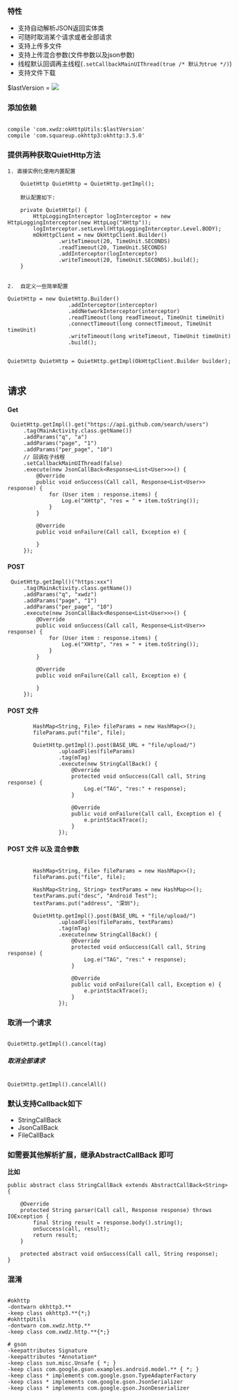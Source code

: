 


### 特性

- 支持自动解析JSON返回实体类
- 可随时取消某个请求或者全部请求
- 支持上传多文件
- 支持上传混合参数(文件参数以及json参数)
- 线程默认回调再主线程(`.setCallbackMainUIThread(true /* 默认为true */)`)
- 支持文件下载


$lastVersion = [![](https://jitpack.io/v/xwdz/OkHttpUtils.svg)](https://jitpack.io/#xwdz/OkHttpUtils)


### 添加依赖

```

compile 'com.xwdz:okHttpUtils:$lastVersion'
compile 'com.squareup.okhttp3:okhttp:3.5.0'

```


### 提供两种获取QuietHttp方法

```
1. 直接实例化使用内置配置

    QuietHttp QuietHttp = QuietHttp.getImpl();

    默认配置如下:
    
    private QuietHttp() {
        HttpLoggingInterceptor logInterceptor = new HttpLoggingInterceptor(new HttpLog("XHttp"));
        logInterceptor.setLevel(HttpLoggingInterceptor.Level.BODY);
        mOkHttpClient = new OkHttpClient.Builder()
                .writeTimeout(20, TimeUnit.SECONDS)
                .readTimeout(20, TimeUnit.SECONDS)
                .addInterceptor(logInterceptor)
                .writeTimeout(20, TimeUnit.SECONDS).build();
    }
    
    
2.  自定义一些简单配置

QuietHttp = new QuietHttp.Builder()
                   .addInterceptor(interceptor)
                   .addNetworkInterceptor(interceptor)
                   .readTimeout(long readTimeout, TimeUnit timeUnit)
                   .connectTimeout(long connectTimeout, TimeUnit timeUnit)
                   .writeTimeout(long writeTimeout, TimeUnit timeUnit)
                   .build();
                   

QuietHttp QuietHttp = QuietHttp.getImpl(OkHttpClient.Builder builder);
                   
```





## 请求

#### Get
       
	 QuietHttp.getImpl().get("https://api.github.com/search/users")
         .tag(MainActivity.class.getName())
         .addParams("q", "a")
         .addParams("page", "1")
         .addParams("per_page", "10")
         // 回调在子线程
         .setCallbackMainUIThread(false)
         .execute(new JsonCallBack<Response<List<User>>>() {
             @Override
             public void onSuccess(Call call, Response<List<User>> response) {
                 for (User item : response.items) {
                     Log.e("XHttp", "res = " + item.toString());
                 }
             }

             @Override
             public void onFailure(Call call, Exception e) {

             }
         });


#### POST
	
	 QuietHttp.getImpl()("https:xxx")
         .tag(MainActivity.class.getName())
         .addParams("q", "xwdz")
         .addParams("page", "1")
         .addParams("per_page", "10")
         .execute(new JsonCallBack<Response<List<User>>>() {
             @Override
             public void onSuccess(Call call, Response<List<User>> response) {
                 for (User item : response.items) {
                     Log.e("XHttp", "res = " + item.toString());
                 }
             }

             @Override
             public void onFailure(Call call, Exception e) {

             }
         });
                         
#### POST 文件

```
        HashMap<String, File> fileParams = new HashMap<>();
        fileParams.put("file", file);
    
        QuietHttp.getImpl().post(BASE_URL + "file/upload/")
                .uploadFiles(fileParams)
                .tag(mTag)
                .execute(new StringCallBack() {
                    @Override
                    protected void onSuccess(Call call, String response) {
                        Log.e("TAG", "res:" + response);
                    }
    
                    @Override
                    public void onFailure(Call call, Exception e) {
                        e.printStackTrace();
                    }
                });

```
    
                
#### POST 文件 以及 混合参数

```

        HashMap<String, File> fileParams = new HashMap<>();
        fileParams.put("file", file);
    
        HashMap<String, String> textParams = new HashMap<>();
        textParams.put("desc", "Android Test");
        textParams.put("address", "深圳");
    
        QuietHttp.getImpl().post(BASE_URL + "file/upload/")
                .uploadFiles(fileParams, textParams)
                .tag(mTag)
                .execute(new StringCallBack() {
                    @Override
                    protected void onSuccess(Call call, String response) {
                        Log.e("TAG", "res:" + response);
                    }
    
                    @Override
                    public void onFailure(Call call, Exception e) {
                        e.printStackTrace();
                    }
                });

```

### 取消一个请求

```

QuietHttp.getImpl().cancel(tag)

```


##### 取消全部请求

```

QuietHttp.getImpl().cancelAll()

```


### 默认支持Callback如下

- StringCallBack
- JsonCallBack
- FileCallBack

### 如需要其他解析扩展，继承AbstractCallBack 即可

**比如**


	public abstract class StringCallBack extends AbstractCallBack<String> {
	
	    @Override
	    protected String parser(Call call, Response response) throws IOException {
	        final String result = response.body().string();
	        onSuccess(call, result);
	        return result;
	    }
	
	    protected abstract void onSuccess(Call call, String response);
	}


### 混淆

```

#okhttp
-dontwarn okhttp3.**
-keep class okhttp3.**{*;}
#okhttpUtils
-dontwarn com.xwdz.http.**
-keep class com.xwdz.http.**{*;}

# gson
-keepattributes Signature
-keepattributes *Annotation*
-keep class sun.misc.Unsafe { *; }
-keep class com.google.gson.examples.android.model.** { *; }
-keep class * implements com.google.gson.TypeAdapterFactory
-keep class * implements com.google.gson.JsonSerializer
-keep class * implements com.google.gson.JsonDeserializer

```









